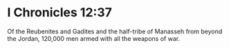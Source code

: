 # I Chronicles 12:37

Of the Reubenites and Gadites and the half-tribe of Manasseh from beyond the Jordan, 120,000 men armed with all the weapons of war.
